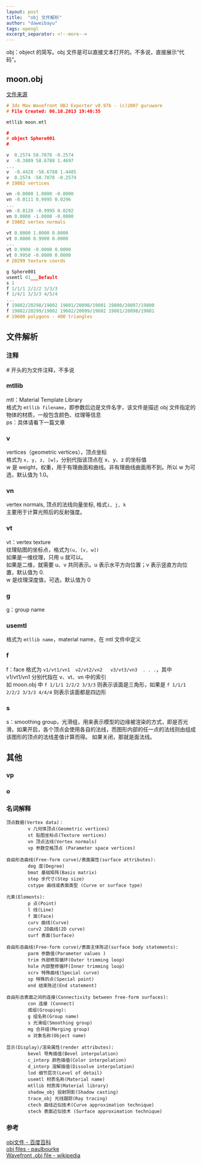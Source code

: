 ```yaml
---
layout: post
title:  "obj 文件解析"
author: "daweibayu"
tags: opengl
excerpt_separator: <!--more-->
---
```

 <!--more-->

 obj：object 的简写。obj 文件是可以直接文本打开的。不多说，直接展示“代码”。


## moon.obj
[文件来源](https://free3d.com/3d-model/moon-17150.html)
```c
# 3ds Max Wavefront OBJ Exporter v0.97b - (c)2007 guruware
# File Created: 06.10.2013 19:40:35

mtllib moon.mtl

#
# object Sphere001
#

v  0.2574 58.7078 -0.2574
v  -0.3889 58.6788 1.4697
...
v  -0.4428 -58.6788 1.4485
v  0.2574 -58.7078 -0.2574
# 19802 vertices

vn -0.0000 1.0000 -0.0000
vn -0.0111 0.9995 0.0296
...
vn -0.0120 -0.9995 0.0292
vn 0.0000 -1.0000 -0.0000
# 19802 vertex normals

vt 0.0000 1.0000 0.0000
vt 0.0000 0.9900 0.0000
...
vt 0.9900 -0.0000 0.0000
vt 0.9950 -0.0000 0.0000
# 20299 texture coords

g Sphere001
usemtl 01___Default
s 1
f 1/1/1 2/2/2 3/3/3 
f 1/4/1 3/3/3 4/5/4 
...
f 19802/20298/19802 19801/20098/19801 19800/20097/19800 
f 19802/20299/19802 19602/20099/19602 19801/20098/19801 
# 19600 polygons - 400 triangles

```

## 文件解析

### 注释
\# 开头的为文件注释，不多说

### mtllib
mtl：Material Template Library  
格式为 ```mtllib filename```，即参数后边是文件名字，该文件是描述 obj 文件指定的物体的材质，一般包含颜色、纹理等信息  
ps：具体请看下一篇文章

### v
 vertices（geometric vertices），顶点坐标  
 格式为 ```x, y, z, [w]```，分别代指该顶点在 x、y、z 的坐标值  
 w 是 weight，权重，用于有理曲面和曲线。非有理曲线曲面用不到。所以 w 为可选，默认值为 1.0。  


### vn
vertex normals, 顶点的法线向量坐标, 格式```i, j, k```   
主要用于计算光照后的反射强度。

### vt
 vt：vertex texture   
 纹理贴图的坐标点，格式为```(u, [v, w])```   
 如果是一维纹理，只用 u 就可以。  
 如果是二维，就需要 u、v 共同表示。u 表示水平方向位置；v 表示竖直方向位置，默认值为 0.  
 w 是纹理深度值，可选，默认值为 0

### g
g：group name

### usemtl
格式为 ```mtllib name```，material name，在 mtl 文件中定义

### f
f：face 格式为 ```v1/vt1/vn1  v2/vt2/vn2   v3/vt3/vn3  . . .```，其中 v1/vt1/vn1 分别代指在 v、vt、vn 中的索引   
如 moon.obj 中 ```f 1/1/1 2/2/2 3/3/3``` 则表示该面是三角形，如果是 ```f 1/1/1 2/2/2 3/3/3 4/4/4``` 则表示该面都是四边形 

### s
s：smoothing group，光滑组，用来表示模型的边缘被渲染的方式，即是否光滑。如果开启，各个顶点会使用各自的法线，而图形内部的任一点的法线则由组成该图形的顶点的法线差值计算而得。
如果关闭，那就是面法线。

## 其他
### vp

### o



### 名词解释
```
顶点数据(Vertex data)：
        v 几何体顶点(Geometric vertices)
        vt 贴图坐标点(Texture vertices)
        vn 顶点法线(Vertex normals)
        vp 参数空格顶点 (Parameter space vertices)

自由形态曲线(Free-form curve)/表面属性(surface attributes):
        deg 度(Degree)
        bmat 基础矩阵(Basis matrix)
        step 步尺寸(Step size)
        cstype 曲线或表面类型 (Curve or surface type)

元素(Elements):
        p 点(Point)
        l 线(Line)
        f 面(Face)
        curv 曲线(Curve)
        curv2 2D曲线(2D curve)
        surf 表面(Surface)

自由形态曲线(Free-form curve)/表面主体陈述(surface body statements):
        parm 参数值(Parameter values )
        trim 外部修剪循环(Outer trimming loop)
        hole 内部整修循环(Inner trimming loop)
        scrv 特殊曲线(Special curve)
        sp 特殊的点(Special point)
        end 结束陈述(End statement)

自由形态表面之间的连接(Connectivity between free-form surfaces):
        con 连接 (Connect)
        成组(Grouping):
        g 组名称(Group name)
        s 光滑组(Smoothing group)
        mg 合并组(Merging group)
        o 对象名称(Object name)

显示(Display)/渲染属性(render attributes):
        bevel 导角插值(Bevel interpolation)
        c_interp 颜色插值(Color interpolation)
        d_interp 溶解插值(Dissolve interpolation)
        lod 细节层次(Level of detail)
        usemtl 材质名称(Material name)
        mtllib 材质库(Material library)
        shadow_obj 投射阴影(Shadow casting)
        trace_obj 光线跟踪(Ray tracing)
        ctech 曲线近似技术(Curve approximation technique)
        stech 表面近似技术 (Surface approximation technique)
```


 




 ### 参考

 [obj文件 - 百度百科](https://baike.baidu.com/item/obj%E6%96%87%E4%BB%B6/3574019)  
 [obj files - paulbourke](http://paulbourke.net/dataformats/obj/)  
 [Wavefront .obj file - wikipedia](https://en.wikipedia.org/wiki/Wavefront_.obj_file)  